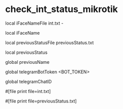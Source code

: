 # check_int_status_mikrotik
local iFaceNameFile int.txt  - 

local iFaceName <your interface>

local previousStatusFile previousStatus.txt

local previousStatus

global previousName

global telegramBotToken <BOT_TOKEN>

global telegramChatID <your chat id>



#[file print file=int.txt]

#[file print file=previousStatus.txt]
